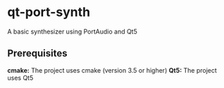 # qt-port-synth
A basic synthesizer using PortAudio and Qt5

## Prerequisites
**cmake:** The project uses cmake (version 3.5 or higher)
**Qt5:** The project uses Qt5
